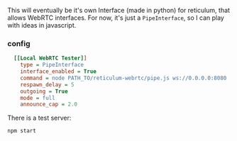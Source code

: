 This will eventually be it's own Interface (made in python) for reticulum, that allows WebRTC interfaces. For now, it's just a `PipeInterface`, so I can play with ideas in javascript.

### config

```ini
  [[Local WebRTC Tester]]
    type = PipeInterface
    interface_enabled = True
    command = node PATH_TO/reticulum-webrtc/pipe.js ws://0.0.0.0:8080
    respawn_delay = 5
    outgoing = True
    mode = full
    announce_cap = 2.0
```

There is a test server:

```sh
npm start
```
